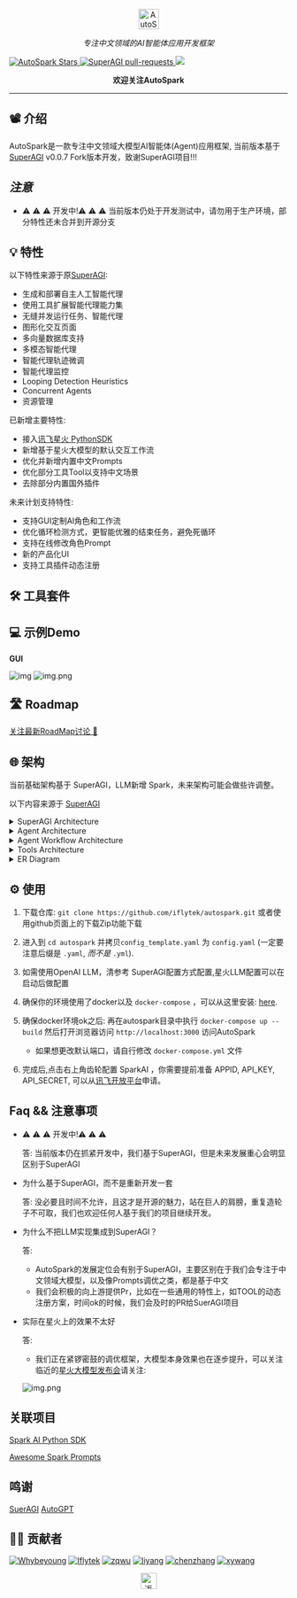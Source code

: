 <p align="center">
  <a href="https://superagi.com//#gh-light-mode-only">
    <img src="gui/public/images/spark_icon.png" width="37px" alt="AutoSpark logo" />
  </a>

</p>

<p align="center"><i>专注中文领域的AI智能体应用开发框架</i></p>





<a href="https://github.com/iflytek/autospark" target="blank">
<img src="https://img.shields.io/github/stars/iflytek/autospark?style=for-the-badge" alt="AutoSpark Stars"/>
</a>
<a href="https://github.com/iflytek/autospark/pulls" target="blank">
<img src="https://img.shields.io/github/issues-pr/iflytek/autospark?style=for-the-badge" alt="SuperAGI pull-requests"/>
</a>
<a href='https://github.com/iflytek/autospark//releases'>
<img src='https://img.shields.io/github/release/iflytek/autospark?&label=Latest&style=for-the-badge'>
</a>
<p align="center"><b>欢迎关注AutoSpark </b></p>

<hr>

## 📽 介绍

AutoSpark是一款专注中文领域大模型AI智能体(Agent)应用框架, 当前版本基于[SuperAGI](https://github.com/TransformerOptimus/SuperAGI) v0.0.7 Fork版本开发，致谢SuperAGI项目!!!

##   ***注意***
* ⚠️ ⚠️ ⚠️ 开发中!⚠️ ⚠️ ⚠️ 
当前版本仍处于开发测试中，请勿用于生产环境，部分特性还未合并到开源分支

## 💡 特性

以下特性来源于原[SuperAGI](https://github.com/TransformerOptimus/SuperAGI):

- 生成和部署自主人工智能代理
- 使用工具扩展智能代理能力集
- 无缝并发运行任务、智能代理
- 图形化交互页面
- 多向量数据库支持
- 多模态智能代理
- 智能代理轨迹微调
- 智能代理监控
- Looping Detection Heuristics 
- Concurrent Agents
- 资源管理

已新增主要特性:

- 接入[讯飞星火 PythonSDK](https://github.com/iflytek/spark-ai-python)
- 新增基于星火大模型的默认交互工作流
- 优化并新增内置中文Prompts
- 优化部分工具Tool以支持中文场景
- 去除部分内置国外插件


未来计划支持特性:

- 支持GUI定制AI角色和工作流
- 优化循环检测方式，更智能优雅的结束任务，避免死循环
- 支持在线修改角色Prompt
- 新的产品化UI
- 支持工具插件动态注册



## 🛠 工具套件


## 💻 示例Demo

[//]: # (**CLI View**)

**GUI**

![img](docs/imgs/settings.png)
![img.png](docs/imgs/running.png)

## 🛣 Roadmap
[关注最新RoadMap讨论 🔗](https://github.com/iflytek/AutoSpark/discussions/1)


<a id="architecture">

## 🌐 架构

当前基础架构基于 SuperAGI，LLM新增 Spark，未来架构可能会做些许调整。

以下内容来源于 [SuperAGI](https://superagi.com)

</a>
<details>
<summary>SuperAGI Architecture</summary>

![SuperAGI Architecture](https://superagi.com/wp-content/uploads/2023/06/SuperAGI-Architecture.png)
</details>

<details>
<summary>Agent Architecture</summary>

![Agent Architecture](https://superagi.com/wp-content/uploads/2023/06/Agent-Architecture.png)
</details>

<details>
<summary>Agent Workflow Architecture</summary>

![Agent Workflow Architecture](https://superagi.com/wp-content/uploads/2023/06/Agent-Workflow.png)
</details>

<details>
<summary>Tools Architecture</summary>

![Tools Architecture](https://superagi.com/wp-content/uploads/2023/06/Tool-Architecture.png)
</details>

<details>
<summary>ER Diagram</summary>

![ER Diagram](https://superagi.com/wp-content/uploads/2023/06/ER-Diagram.png)
</details>


## ⚙️ 使用

1. 下载仓库: `git clone https://github.com/iflytek/autospark.git` 或者使用github页面上的下载Zip功能下载
2. 进入到 `cd autospark` 并拷贝`config_template.yaml` 为 `config.yaml` (一定要注意后缀是 `.yaml`, *而不是* `.yml`).
3. 如需使用OpenAI LLM，清参考 SuperAGI配置方式配置,星火LLM配置可以在启动后做配置

4. 确保你的环境使用了docker以及 `docker-compose` ，可以从这里安装: [here](https://docs.docker.com/get-docker/). 
5. 确保docker环境ok之后:  再在autospark目录中执行 `docker-compose up --build` 然后打开浏览器访问 `http://localhost:3000` 访问AutoSpark
   - 如果想更改默认端口，请自行修改 `docker-compose.yml` 文件
6. 完成后,点击右上角齿轮配置 SparkAI ，你需要提前准备 APPID, API_KEY, API_SECRET, 可以从[讯飞开放平台](https://xinghuo.xfyun.cn/)申请。

## Faq && 注意事项

* ⚠️ ⚠️ ⚠️ 开发中!⚠️ ⚠️ ⚠️ 
   
   答: 当前版本仍在抓紧开发中，我们基于SuperAGI，但是未来发展重心会明显区别于SuperAGI

* 为什么基于SuperAGI，而不是重新开发一套

   答: 没必要且时间不允许，且这才是开源的魅力，站在巨人的肩膀，重复造轮子不可取，我们也欢迎任何人基于我们的项目继续开发。

* 为什么不把LLM实现集成到SuperAGI？
    
  答: 
  * AutoSpark的发展定位会有别于SuperAGI，主要区别在于我们会专注于中文领域大模型，以及像Prompts调优之类，都是基于中文
  * 我们会积极的向上游提供Pr，比如在一些通用的特性上，如TOOL的动态注册方案，时间ok的时候，我们会及时的PR给SuerAGI项目

* 实际在星火上的效果不太好

  答:
  * 我们正在紧锣密鼓的调优框架，大模型本身效果也在逐步提升，可以关注临近的[星火大模型发布会](https://xinghuo.xfyun.cn/)请关注:

  ![img.png](docs/imgs/v2.0.png)

## 关联项目
[Spark AI Python SDK](https://github.com/iflytek/spark-ai-python)

[Awesome Spark Prompts](https://github.com/iflytek/awesome_spark_prompts)

## 鸣谢
[SuerAGI](https://github.com/TransformerOptimus/SuperAGI#)
[AutoGPT](https://github.com/Significant-Gravitas/Auto-GPT)

## 👩‍💻 贡献者
[![Whybeyoung](https://images.weserv.nl/?url=https://avatars.githubusercontent.com/u/10629930?v=4&w=50&h=50&mask=circle)](https://github.com/whybeyoung)
[![Iflytek](https://images.weserv.nl/?url=https://avatars.githubusercontent.com/u/26786495?s=200&v=4&w=50&h=50&mask=circle)](https://github.com/iflytek) 
[![zqwu](https://images.weserv.nl/?url=https://avatars.githubusercontent.com/u/137276052?s=200&v=4&w=50&h=50&mask=circle)](https://github.com/iflytek)
[![liyang](https://images.weserv.nl/?url=https://avatars.githubusercontent.com/u/8241659?s=200&v=4&w=50&h=50&mask=circle)](https://github.com/snoopyyang)
[![chenzhang](https://images.weserv.nl/?url=https://avatars.githubusercontent.com/u/4353558?s=200&v=4&w=50&h=50&mask=circle)](https://github.com/zhangchen456)
[![xywang](https://images.weserv.nl/?url=https://avatars.githubusercontent.com/u/40142651?s=200&v=4&w=50&h=50&mask=circle)](https://github.com/zhangchen456)

<p align="center"><a href="https://github.com/iflytek/autospark#"><img src="https://superagi.com/wp-content/uploads/2023/05/backToTopButton.png" alt="返回顶部" height="29"/></a></p>

